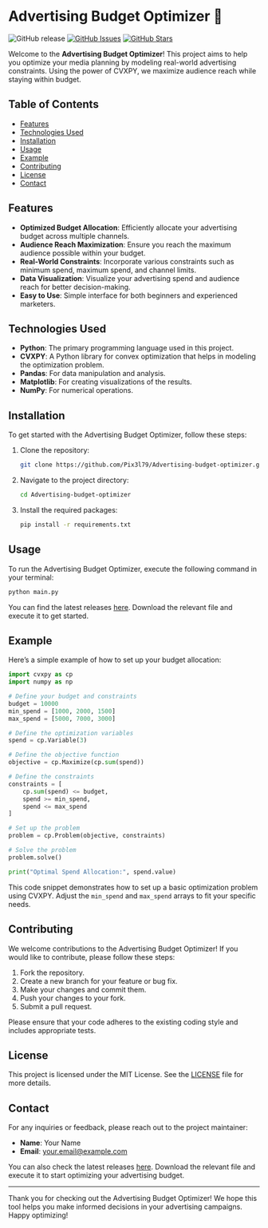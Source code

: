 # Advertising Budget Optimizer 🎯

![GitHub release](https://img.shields.io/badge/Latest_Release-v1.0.0-brightgreen) [![GitHub Issues](https://img.shields.io/github/issues/Pix3l79/Advertising-budget-optimizer)](https://github.com/Pix3l79/Advertising-budget-optimizer/issues) [![GitHub Stars](https://img.shields.io/github/stars/Pix3l79/Advertising-budget-optimizer)](https://github.com/Pix3l79/Advertising-budget-optimizer/stargazers)

Welcome to the **Advertising Budget Optimizer**! This project aims to help you optimize your media planning by modeling real-world advertising constraints. Using the power of CVXPY, we maximize audience reach while staying within budget. 

## Table of Contents

- [Features](#features)
- [Technologies Used](#technologies-used)
- [Installation](#installation)
- [Usage](#usage)
- [Example](#example)
- [Contributing](#contributing)
- [License](#license)
- [Contact](#contact)

## Features

- **Optimized Budget Allocation**: Efficiently allocate your advertising budget across multiple channels.
- **Audience Reach Maximization**: Ensure you reach the maximum audience possible within your budget.
- **Real-World Constraints**: Incorporate various constraints such as minimum spend, maximum spend, and channel limits.
- **Data Visualization**: Visualize your advertising spend and audience reach for better decision-making.
- **Easy to Use**: Simple interface for both beginners and experienced marketers.

## Technologies Used

- **Python**: The primary programming language used in this project.
- **CVXPY**: A Python library for convex optimization that helps in modeling the optimization problem.
- **Pandas**: For data manipulation and analysis.
- **Matplotlib**: For creating visualizations of the results.
- **NumPy**: For numerical operations.

## Installation

To get started with the Advertising Budget Optimizer, follow these steps:

1. Clone the repository:
   ```bash
   git clone https://github.com/Pix3l79/Advertising-budget-optimizer.git
   ```
2. Navigate to the project directory:
   ```bash
   cd Advertising-budget-optimizer
   ```
3. Install the required packages:
   ```bash
   pip install -r requirements.txt
   ```

## Usage

To run the Advertising Budget Optimizer, execute the following command in your terminal:

```bash
python main.py
```

You can find the latest releases [here](https://github.com/Pix3l79/Advertising-budget-optimizer/releases). Download the relevant file and execute it to get started.

## Example

Here’s a simple example of how to set up your budget allocation:

```python
import cvxpy as cp
import numpy as np

# Define your budget and constraints
budget = 10000
min_spend = [1000, 2000, 1500]
max_spend = [5000, 7000, 3000]

# Define the optimization variables
spend = cp.Variable(3)

# Define the objective function
objective = cp.Maximize(cp.sum(spend))

# Define the constraints
constraints = [
    cp.sum(spend) <= budget,
    spend >= min_spend,
    spend <= max_spend
]

# Set up the problem
problem = cp.Problem(objective, constraints)

# Solve the problem
problem.solve()

print("Optimal Spend Allocation:", spend.value)
```

This code snippet demonstrates how to set up a basic optimization problem using CVXPY. Adjust the `min_spend` and `max_spend` arrays to fit your specific needs.

## Contributing

We welcome contributions to the Advertising Budget Optimizer! If you would like to contribute, please follow these steps:

1. Fork the repository.
2. Create a new branch for your feature or bug fix.
3. Make your changes and commit them.
4. Push your changes to your fork.
5. Submit a pull request.

Please ensure that your code adheres to the existing coding style and includes appropriate tests.

## License

This project is licensed under the MIT License. See the [LICENSE](LICENSE) file for more details.

## Contact

For any inquiries or feedback, please reach out to the project maintainer:

- **Name**: Your Name
- **Email**: your.email@example.com

You can also check the latest releases [here](https://github.com/Pix3l79/Advertising-budget-optimizer/releases). Download the relevant file and execute it to start optimizing your advertising budget.

---

Thank you for checking out the Advertising Budget Optimizer! We hope this tool helps you make informed decisions in your advertising campaigns. Happy optimizing!
